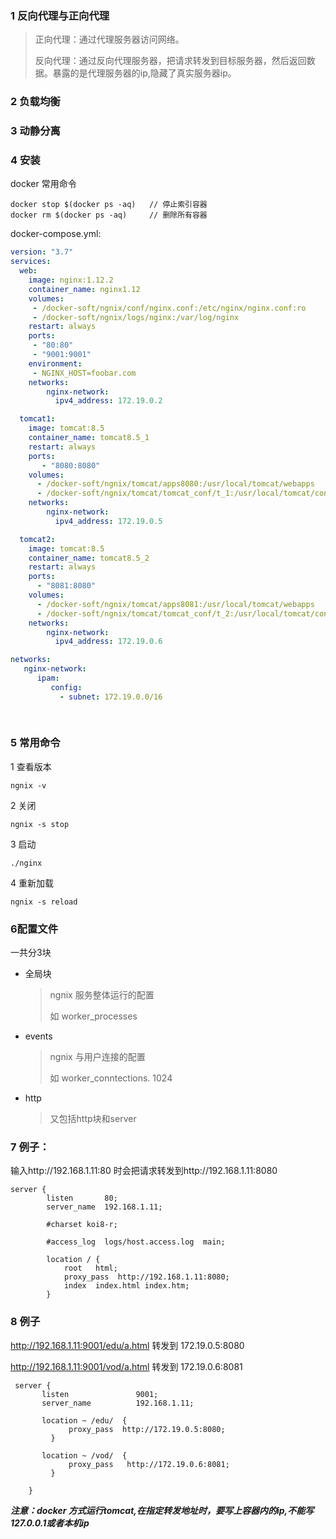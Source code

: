 ### 1 反向代理与正向代理

> 正向代理：通过代理服务器访问网络。
>
> 反向代理：通过反向代理服务器，把请求转发到目标服务器，然后返回数据。暴露的是代理服务器的ip,隐藏了真实服务器ip。

### 2 负载均衡

### 3 动静分离 

### 4 安装

docker 常用命令

```shell
docker stop $(docker ps -aq)   // 停止索引容器
docker rm $(docker ps -aq)     // 删除所有容器
```

docker-compose.yml:

```yaml
version: "3.7"
services:
  web:
    image: nginx:1.12.2
    container_name: nginx1.12
    volumes:
     - /docker-soft/ngnix/conf/nginx.conf:/etc/nginx/nginx.conf:ro
     - /docker-soft/ngnix/logs/nginx:/var/log/nginx
    restart: always
    ports:
     - "80:80"
     - "9001:9001"
    environment:
     - NGINX_HOST=foobar.com
    networks:
        nginx-network:
          ipv4_address: 172.19.0.2   

  tomcat1:
    image: tomcat:8.5
    container_name: tomcat8.5_1
    restart: always
    ports:
       - "8080:8080"
    volumes:
      - /docker-soft/ngnix/tomcat/apps8080:/usr/local/tomcat/webapps
      - /docker-soft/ngnix/tomcat/tomcat_conf/t_1:/usr/local/tomcat/conf
    networks:
        nginx-network:
          ipv4_address: 172.19.0.5   

  tomcat2:
    image: tomcat:8.5
    container_name: tomcat8.5_2
    restart: always
    ports:
      - "8081:8080"
    volumes:
      - /docker-soft/ngnix/tomcat/apps8081:/usr/local/tomcat/webapps  
      - /docker-soft/ngnix/tomcat/tomcat_conf/t_2:/usr/local/tomcat/conf
    networks:
        nginx-network:
          ipv4_address: 172.19.0.6     

networks:
   nginx-network:
      ipam:
         config:
           - subnet: 172.19.0.0/16   
    
   
```

### 5 常用命令

1 查看版本

```shell
ngnix -v
```

2 关闭

```shell
ngnix -s stop
```

3 启动

```shell
./nginx 
```

4 重新加载

```shell
ngnix -s reload
```

### 6配置文件

一共分3块

- 全局块

  > ngnix 服务整体运行的配置
  >
  > 如 worker_processes

- events

  > ngnix 与用户连接的配置
  >
  > 如 worker_conntections. 1024

- http

  > 又包括http块和server 

  

### 7 例子：

输入http://192.168.1.11:80 时会把请求转发到http://192.168.1.11:8080

```shell
server {
        listen       80;
        server_name  192.168.1.11;

        #charset koi8-r;

        #access_log  logs/host.access.log  main;

        location / {
            root   html;
            proxy_pass  http://192.168.1.11:8080;
            index  index.html index.htm;
        }

```

### 8 例子

http://192.168.1.11:9001/edu/a.html   转发到 172.19.0.5:8080

http://192.168.1.11:9001/vod/a.html  转发到 172.19.0.6:8081

```shell
 server {
       listen               9001;
       server_name          192.168.1.11;

       location ~ /edu/  {
             proxy_pass  http://172.19.0.5:8080;
         }

       location ~ /vod/  {
             proxy_pass   http://172.19.0.6:8081;
         }

    }
```

***注意：docker 方式运行tomcat,在指定转发地址时，要写上容器内的ip,不能写127.0.0.1或者本机ip***














